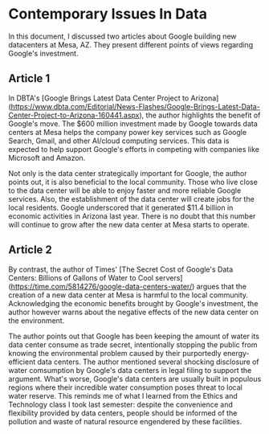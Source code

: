 # Contemporary Issues In Data
In this document, I discussed two articles about Google building new datacenters at Mesa, AZ. They present different points of views regarding Google's investment.

## Article 1
In DBTA's [Google Brings Latest Data Center Project to Arizona] (https://www.dbta.com/Editorial/News-Flashes/Google-Brings-Latest-Data-Center-Project-to-Arizona-160441.aspx), the author highlights the benefit of Google's move. The $600 million investment made by Google towards data centers at Mesa helps the company power key services such as Google Search, Gmail, and other AI/cloud computing services. This data is expected to help support Google's efforts in competing with companies like Microsoft and Amazon. 

Not only is the data center strategically important for Google, the author points out, it is also beneficial to the local community. Those who live close to the data center will be able to enjoy faster and more reliable Google services. Also, the establishment of the data center will create jobs for the local residents. Google underscored that it generated $11.4 billion in economic activities in Arizona last year. There is no doubt that this number will continue to grow after the new data center at Mesa starts to operate. 

## Article 2
By contrast, the author of Times' [The Secret Cost of Google's Data Centers: Billions of Gallons of Water to Cool servers] (https://time.com/5814276/google-data-centers-water/) argues that the creation of a new data center at Mesa is harmful to the local community. Acknowledging the economic benefits brought by Google's investment, the author however warns about the negative effects of the new data center on the environment.

The author points out that Google has been keeping the amount of water its data center consume as trade secret, intentionally stopping the public from knowing the environmental problem caused by their purportedly energy-efficient data centers. The author mentioned several shocking disclosure of water comsumption by Google's data centers in legal filing to support the argument. What's worse, Google's data centers are usually built in populous regions where their incredible water consumption poses threat to local water reserve. This reminds me of what I learned from the Ethics and Technology class I took last semester: despite the convenience and flexibility provided by data centers, people should be informed of the pollution and waste of natural resource engendered by these facilities. 
